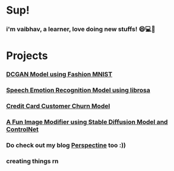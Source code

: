 # Sup!
<h3>i'm vaibhav, a learner, love doing new stuffs! 😄💻🔭</h3>

# Projects 
<body>
  <p>
    <h3><a href="https://github.com/vaibhavsingh6952/DCGAN_Fashion_MNIST">DCGAN Model using Fashion MNIST</a></h3>
    <h3><a href="https://github.com/vaibhavsingh6952/speech_emotion_recog">Speech Emotion Recognition Model using librosa</a></h3>
    <h3><a href="https://github.com/vaibhavsingh6952/customer_churn">Credit Card Customer Churn Model</a></h3>
    <h3><a href="https://github.com/vaibhavsingh6952/image-modifier">A Fun Image Modifier using Stable Diffusion Model and ControlNet</a></h3>
    <h3>Do check out my blog  <a href="http://perspectine.com/">Perspectine</a> too :))</h3>
    <h3>creating things rn</h3>
  </p>
</body>
